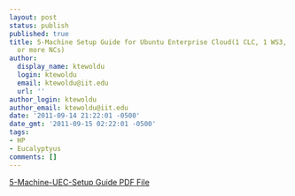 ```yaml
---
layout: post
status: publish
published: true
title: 5-Machine Setup Guide for Ubuntu Enterprise Cloud(1 CLC, 1 WS3, 1 CC,1SC, 1
  or more NCs)
author:
  display_name: ktewoldu
  login: ktewoldu
  email: ktewoldu@iit.edu
  url: ''
author_login: ktewoldu
author_email: ktewoldu@iit.edu
date: '2011-09-14 21:22:01 -0500'
date_gmt: '2011-09-15 02:22:01 -0500'
tags:
- HP
- Eucalyptyus
comments: []
---
```

<p><a href="/assets/2011/09/5-machine-UEC-setup.pdf">5-Machine-UEC-Setup Guide PDF File</a></p>
